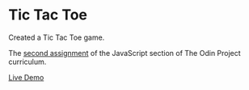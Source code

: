 # Tic Tac Toe

Created a Tic Tac Toe game.

The [second assignment](https://www.theodinproject.com/lessons/node-path-javascript-tic-tac-toe) of the JavaScript section of The Odin Project curriculum.

[Live Demo](https://jaredmates.github.io/tic-tac-toe/)
